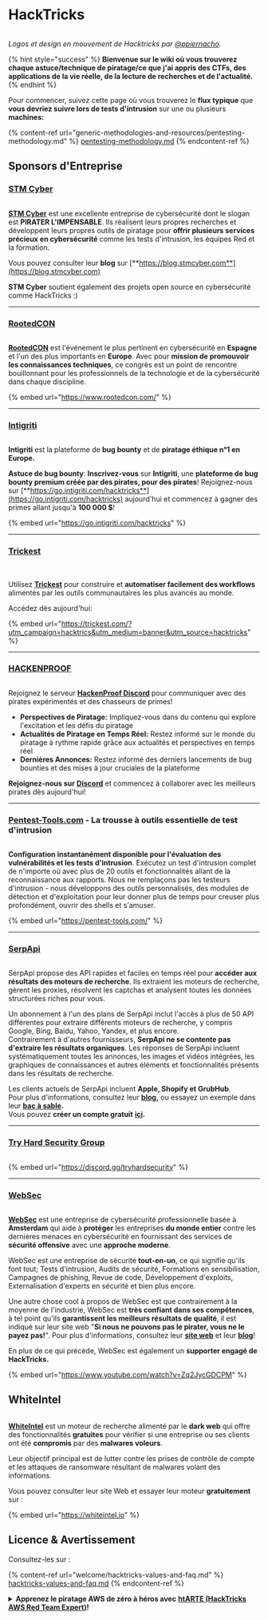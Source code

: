 # HackTricks

<figure><img src=".gitbook/assets/hacktricks.gif" alt=""><figcaption></figcaption></figure>

_Logos et design en mouvement de Hacktricks par_ [_@ppiernacho_](https://www.instagram.com/ppieranacho/)_._

{% hint style="success" %}
**Bienvenue sur le wiki où vous trouverez chaque astuce/technique de piratage/ce que j'ai appris des CTFs, des applications de la vie réelle, de la lecture de recherches et de l'actualité.**
{% endhint %}

Pour commencer, suivez cette page où vous trouverez le **flux typique** que **vous devriez suivre lors de tests d'intrusion** sur une ou plusieurs **machines:**

{% content-ref url="generic-methodologies-and-resources/pentesting-methodology.md" %}
[pentesting-methodology.md](generic-methodologies-and-resources/pentesting-methodology.md)
{% endcontent-ref %}

## Sponsors d'Entreprise

### [STM Cyber](https://www.stmcyber.com)

<figure><img src=".gitbook/assets/stm (1).png" alt=""><figcaption></figcaption></figure>

[**STM Cyber**](https://www.stmcyber.com) est une excellente entreprise de cybersécurité dont le slogan est **PIRATER L'IMPENSABLE**. Ils réalisent leurs propres recherches et développent leurs propres outils de piratage pour **offrir plusieurs services précieux en cybersécurité** comme les tests d'intrusion, les équipes Red et la formation.

Vous pouvez consulter leur **blog** sur [**https://blog.stmcyber.com**](https://blog.stmcyber.com)

**STM Cyber** soutient également des projets open source en cybersécurité comme HackTricks :)

***

### [RootedCON](https://www.rootedcon.com/)

<figure><img src=".gitbook/assets/image (42).png" alt=""><figcaption></figcaption></figure>

[**RootedCON**](https://www.rootedcon.com) est l'événement le plus pertinent en cybersécurité en **Espagne** et l'un des plus importants en **Europe**. Avec pour **mission de promouvoir les connaissances techniques**, ce congrès est un point de rencontre bouillonnant pour les professionnels de la technologie et de la cybersécurité dans chaque discipline.

{% embed url="https://www.rootedcon.com/" %}

***

### [Intigriti](https://www.intigriti.com)

<figure><img src=".gitbook/assets/image (44).png" alt=""><figcaption></figcaption></figure>

**Intigriti** est la plateforme de **bug bounty** et de **piratage éthique n°1 en Europe.**

**Astuce de bug bounty**: **Inscrivez-vous** sur **Intigriti**, une **plateforme de bug bounty premium créée par des pirates, pour des pirates**! Rejoignez-nous sur [**https://go.intigriti.com/hacktricks**](https://go.intigriti.com/hacktricks) aujourd'hui et commencez à gagner des primes allant jusqu'à **100 000 $**!

{% embed url="https://go.intigriti.com/hacktricks" %}

***

### [Trickest](https://trickest.com/?utm\_campaign=hacktrics\&utm\_medium=banner\&utm\_source=hacktricks)

<figure><img src=".gitbook/assets/image (45).png" alt=""><figcaption></figcaption></figure>

\
Utilisez [**Trickest**](https://trickest.com/?utm\_campaign=hacktrics\&utm\_medium=banner\&utm\_source=hacktricks) pour construire et **automatiser facilement des workflows** alimentés par les outils communautaires les plus avancés au monde.

Accédez dès aujourd'hui:

{% embed url="https://trickest.com/?utm_campaign=hacktrics&utm_medium=banner&utm_source=hacktricks" %}

***

### [HACKENPROOF](https://bit.ly/3xrrDrL)

<figure><img src=".gitbook/assets/image (47).png" alt=""><figcaption></figcaption></figure>

Rejoignez le serveur [**HackenProof Discord**](https://discord.com/invite/N3FrSbmwdy) pour communiquer avec des pirates expérimentés et des chasseurs de primes!

* **Perspectives de Piratage:** Impliquez-vous dans du contenu qui explore l'excitation et les défis du piratage
* **Actualités de Piratage en Temps Réel:** Restez informé sur le monde du piratage à rythme rapide grâce aux actualités et perspectives en temps réel
* **Dernières Annonces:** Restez informé des derniers lancements de bug bounties et des mises à jour cruciales de la plateforme

**Rejoignez-nous sur** [**Discord**](https://discord.com/invite/N3FrSbmwdy) et commencez à collaborer avec les meilleurs pirates dès aujourd'hui!

***

### [Pentest-Tools.com](https://pentest-tools.com/) - La trousse à outils essentielle de test d'intrusion

<figure><img src=".gitbook/assets/image (12).png" alt=""><figcaption></figcaption></figure>

**Configuration instantanément disponible pour l'évaluation des vulnérabilités et les tests d'intrusion**. Exécutez un test d'intrusion complet de n'importe où avec plus de 20 outils et fonctionnalités allant de la reconnaissance aux rapports. Nous ne remplaçons pas les testeurs d'intrusion - nous développons des outils personnalisés, des modules de détection et d'exploitation pour leur donner plus de temps pour creuser plus profondément, ouvrir des shells et s'amuser.

{% embed url="https://pentest-tools.com/" %}

***

### [SerpApi](https://serpapi.com/)

<figure><img src=".gitbook/assets/image (2) (1).png" alt=""><figcaption></figcaption></figure>

SerpApi propose des API rapides et faciles en temps réel pour **accéder aux résultats des moteurs de recherche**. Ils extraient les moteurs de recherche, gèrent les proxies, résolvent les captchas et analysent toutes les données structurées riches pour vous.

Un abonnement à l'un des plans de SerpApi inclut l'accès à plus de 50 API différentes pour extraire différents moteurs de recherche, y compris Google, Bing, Baidu, Yahoo, Yandex, et plus encore.\
Contrairement à d'autres fournisseurs, **SerpApi ne se contente pas d'extraire les résultats organiques**. Les réponses de SerpApi incluent systématiquement toutes les annonces, les images et vidéos intégrées, les graphiques de connaissances et autres éléments et fonctionnalités présents dans les résultats de recherche.

Les clients actuels de SerpApi incluent **Apple, Shopify et GrubHub**.\
Pour plus d'informations, consultez leur [**blog**](https://serpapi.com/blog/)**,** ou essayez un exemple dans leur [**bac à sable**](https://serpapi.com/playground)**.**\
Vous pouvez **créer un compte gratuit** [**ici**](https://serpapi.com/users/sign\_up)**.**

***

### [Try Hard Security Group](https://discord.gg/tryhardsecurity)

<figure><img src=".gitbook/assets/telegram-cloud-document-1-5159108904864449420.jpg" alt=""><figcaption></figcaption></figure>

{% embed url="https://discord.gg/tryhardsecurity" %}

***

### [WebSec](https://websec.nl/)

<figure><img src=".gitbook/assets/websec (1).svg" alt=""><figcaption></figcaption></figure>

[**WebSec**](https://websec.nl) est une entreprise de cybersécurité professionnelle basée à **Amsterdam** qui aide à **protéger** les entreprises **du monde entier** contre les dernières menaces en cybersécurité en fournissant des services de **sécurité offensive** avec une **approche moderne**.

WebSec est une entreprise de sécurité **tout-en-un**, ce qui signifie qu'ils font tout; Tests d'intrusion, Audits de sécurité, Formations en sensibilisation, Campagnes de phishing, Revue de code, Développement d'exploits, Externalisation d'experts en sécurité et bien plus encore.

Une autre chose cool à propos de WebSec est que contrairement à la moyenne de l'industrie, WebSec est **très confiant dans ses compétences**, à tel point qu'ils **garantissent les meilleurs résultats de qualité**, il est indiqué sur leur site web "**Si nous ne pouvons pas le pirater, vous ne le payez pas!**". Pour plus d'informations, consultez leur [**site web**](https://websec.nl/en/) et leur [**blog**](https://websec.nl/blog/)!

En plus de ce qui précède, WebSec est également un **supporter engagé de HackTricks.**

{% embed url="https://www.youtube.com/watch?v=Zq2JycGDCPM" %}
## WhiteIntel

<figure><img src=".gitbook/assets/image (1224).png" alt=""><figcaption></figcaption></figure>

[**WhiteIntel**](https://whiteintel.io) est un moteur de recherche alimenté par le **dark web** qui offre des fonctionnalités **gratuites** pour vérifier si une entreprise ou ses clients ont été **compromis** par des **malwares voleurs**.

Leur objectif principal est de lutter contre les prises de contrôle de compte et les attaques de ransomware résultant de malwares volant des informations.

Vous pouvez consulter leur site Web et essayer leur moteur **gratuitement** sur :

{% embed url="https://whiteintel.io" %}

## Licence & Avertissement

Consultez-les sur :

{% content-ref url="welcome/hacktricks-values-and-faq.md" %}
[hacktricks-values-and-faq.md](welcome/hacktricks-values-and-faq.md)
{% endcontent-ref %}

<details>

<summary><strong>Apprenez le piratage AWS de zéro à héros avec</strong> <a href="https://training.hacktricks.xyz/courses/arte"><strong>htARTE (HackTricks AWS Red Team Expert)</strong></a><strong>!</strong></summary>

Autres façons de soutenir HackTricks :

* Si vous souhaitez voir votre **entreprise annoncée dans HackTricks** ou **télécharger HackTricks en PDF**, consultez les [**PLANS D'ABONNEMENT**](https://github.com/sponsors/carlospolop)!
* Obtenez le [**swag officiel PEASS & HackTricks**](https://peass.creator-spring.com)
* Découvrez [**La famille PEASS**](https://opensea.io/collection/the-peass-family), notre collection exclusive de [**NFTs**](https://opensea.io/collection/the-peass-family)
* **Rejoignez le** 💬 [**groupe Discord**](https://discord.gg/hRep4RUj7f) ou le [**groupe Telegram**](https://t.me/peass) ou **suivez-nous** sur **Twitter** 🐦 [**@hacktricks\_live**](https://twitter.com/hacktricks\_live)**.**
* **Partagez vos astuces de piratage en soumettant des PR aux** [**HackTricks**](https://github.com/carlospolop/hacktricks) et [**HackTricks Cloud**](https://github.com/carlospolop/hacktricks-cloud) github repos.

</details>
